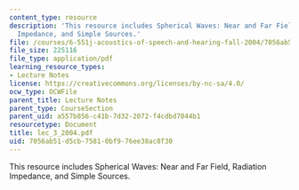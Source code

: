 ```yaml
---
content_type: resource
description: 'This resource includes Spherical Waves: Near and Far Field, Radiation
  Impedance, and Simple Sources.'
file: /courses/6-551j-acoustics-of-speech-and-hearing-fall-2004/7056ab51d5cb75810bf976ee38ac8f30_lec_3_2004.pdf
file_size: 225116
file_type: application/pdf
learning_resource_types:
- Lecture Notes
license: https://creativecommons.org/licenses/by-nc-sa/4.0/
ocw_type: OCWFile
parent_title: Lecture Notes
parent_type: CourseSection
parent_uid: a557b856-c41b-7d32-2072-f4cdbd7044b1
resourcetype: Document
title: lec_3_2004.pdf
uid: 7056ab51-d5cb-7581-0bf9-76ee38ac8f30
---
```

This resource includes Spherical Waves: Near and Far Field, Radiation Impedance, and Simple Sources.